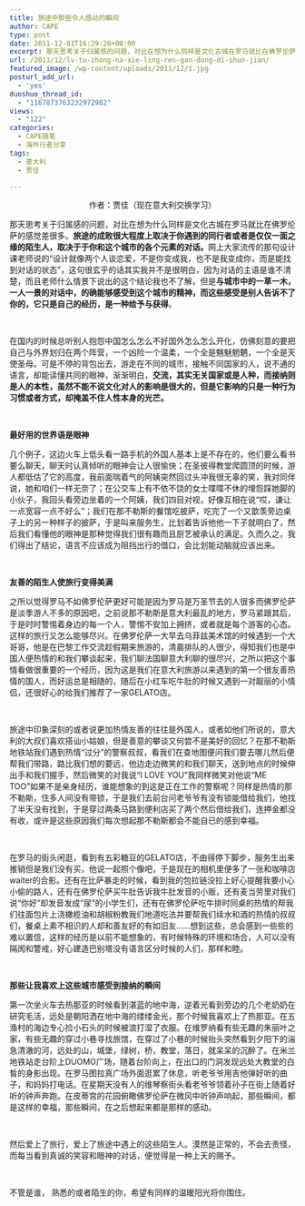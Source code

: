 ```yaml
---
title: 旅途中那些令人感动的瞬间
author: CAPE
type: post
date: 2011-12-01T16:29:20+00:00
excerpt: 那天思考关于归属感的问题，对比在想为什么同样是文化古城在罗马就比在佛罗伦萨的感觉差很多。旅途的成败很大程度上取决于你遇到的同行者或者是仅仅一面之缘的陌生人，取决于于你和这个城市的各个元素的对话。与城市中的一草一木，一人一景的对话中，的确能够感受到这个城市的精神，而这些感受是别人告诉不了你的，它只是自己的经历，是一种给予与获得。
url: /2011/12/lv-tu-zhong-na-xie-ling-ren-gan-dong-di-shun-jian/
featured_image: /wp-content/uploads/2011/12/1.jpg
posturl_add_url:
  - 'yes'
duoshuo_thread_id:
  - "1167873763232972982"
views:
  - "122"
categories:
  - CAPE随笔
  - 海外行者分享
tags:
  - 意大利
  - 贾佳

---
```

<p style="text-align: center;" align="center">
  作者：贾佳（现在意大利交换学习）
</p>

<p align="center">
  <p>
    那天思考关于归属感的问题，对比在想为什么同样是文化古城在罗马就比在佛罗伦萨的感觉差很多。<strong>旅途的成败很大程度上取决于你遇到的同行者或者是仅仅一面之缘的陌生人，取决于于你和这个城市的各个元素的对话。</strong>网上大家流传的那句设计课老师说的“设计就像两个人谈恋爱，不是你变成我，也不是我变成你，而是能找到对话的状态”，这句很玄乎的话其实我并不是很明白，因为对话的主语是谁不清楚，而且老师什么情景下说出的这个结论我也不了解，但是<strong>与城市中的一草一木，一人一景的对话中，的确能够感受到这个城市的精神，而这些感受是别人告诉不了你的，它只是自己的经历，是一种给予与获得</strong>。
  </p>
  
  <p>
    &nbsp;
  </p>
  
  <p>
    在国内的时候总听别人抱怨中国怎么怎么不好国外怎么怎么开化，仿佛刻意的要把自己与外界划归在两个阵营，一个凶险一个温柔，一个全是魑魅魍魉，一个全是天使圣母。可是不停的背包出去，游走在不同的城市，接触不同国家的人，说不通的语言，却能读懂共同的眼神，渐渐明白，<strong>交流，其实无关国家或是人种，而接纳则是人的本性，虽然不能不说文化对人的影响是很大的，但是它影响的只是一种行为习惯或者方式，却掩盖不住人性本身的光芒。</strong>
  </p>
  
  <p>
    &nbsp;
  </p>
  
  <p>
    <strong>最好用的世界语是眼神</strong>
  </p>
  
  <p>
    几个例子，这边火车上低头看一路手机的外国人基本上是不存在的，他们要么看书要么聊天，聊天时认真倾听的眼神会让人很愉快；在圣彼得教堂爬圆顶的时候，游人都低估了它的高度，我前面喘着气的阿姨突然回过头冲我很无辜的笑，我对同伴说，她和咱们一样无奈了；在公交车上有不依不饶的女士喋喋不休的埋怨踩她脚的小伙子，我回头看旁边坐着的一个阿姨，我们四目对视，好像互相在说“哎，谦让一点宽容一点不好么”；我们在那不勒斯的餐馆吃披萨，吃完了一个又歆羡旁边桌子上的另一种样子的披萨，于是叫来服务生，比划着告诉他他一下子就明白了，然后我们看懂他的眼神是那种觉得我们很有趣而且厨艺被承认的满足。久而久之，我们得出了结论，语言不应该成为阻挡出行的借口，会比划能动脑就应该出来。
  </p>
  
  <p>
    &nbsp;
  </p>
  
  <p>
    <strong>友善的陌生人使旅行变得美满</strong>
  </p>
  
  <p>
    之所以觉得罗马不如佛罗伦萨更好可能是因为罗马是万圣节去的人很多而佛罗伦萨是淡季游人不多的原因吧，之前说那不勒斯是意大利最乱的地方，罗马紧跟其后，于是时时警惕着身边的每一个人，警惕不安加上拥挤，或者就是每个游客的心态。这样的旅行又怎么能够尽兴。在佛罗伦萨一大早去乌菲兹美术馆的时候遇到一个大哥哥，他是在巴黎工作交流趁假期来旅游的，清晨排队的人很少，得知我们也是中国人便热情的和我们攀谈起来，我们聊法国聊意大利聊的很尽兴，之所以把这个事情看做很重要的一个经历，因为这是我们在意大利旅游以来遇到的第一个很友善热情的国人，而好运总是相随的，随后在小红车吃牛肚的时候又遇到一对靓丽的小情侣，还很好心的给我们推荐了一家GELATO店。
  </p>
  
  <p>
    &nbsp;
  </p>
  
  <p>
    旅途中印象深刻的或者说更加热情友善的往往是外国人，或者如他们所说的，意大利的大叔们喜欢搭讪小姑娘，但是善意的攀谈又何尝不是美好的回忆？在那不勒斯地铁站我们遇到热情“过分”的警察叔叔，看我们在查地图便问我们要去哪儿然后便帮我们带路，路比我们想的要远，他边走边微笑的和我们聊天，送到地点的时候伸出手和我们握手，然后微笑的对我说“I LOVE YOU”我同样微笑对他说“ME TOO”如果不是亲身经历，谁能想象的到这是正在工作的警察呢？同样是热情的那不勒斯，住多人间没有带锁，于是我们去前台问老爷爷有没有锁能借给我们，他找了半天没有找到，于是穿过两条马路到便利店买了两个然后借给我们，连押金都没有收，或许是这些原因我们每次想起那不勒斯都会不能自已的感到幸福。
  </p>
  
  <p>
    &nbsp;
  </p>
  
  <p>
    在罗马的街头闲逛，看到有五彩糖豆的GELATO店，不由得停下脚步，服务生出来推销但是我们没有买，他说一起照个像吧，于是现在的相机里便多了一张和咖啡店waiter的合影。还有在比萨暴走的时候，看到我的包拉链没拉上好心提醒我要小心小偷的路人，还有在佛罗伦萨买牛肚告诉我牛肚发音的小贩，还有麦当劳里对我们说“你好”却发音发成“尿”的小学生们，还有在佛罗伦萨吃牛排时同桌的热情的帮我们往面包片上浇橄榄油和胡椒粉教我们地道吃法并要帮我们续水和酒的热情的叔叔们，餐桌上素不相识的人却和善友好的有如旧友……想到这些，总会感到一些些的难以置信，这样的经历是以前不能想象的，有时候特殊的环境和场合，人可以没有隔阂和警戒，好心建造巴别塔没有语言区分时候的人们，那样和睦。
  </p>
  
  <p>
    &nbsp;
  </p>
  
  <p>
    <strong>那些让我喜欢上这些城市感受到接纳的瞬间</strong>
  </p>
  
  <p>
    第一次坐火车去热那亚的时候看到湛蓝的地中海，逆着光看到旁边的几个老奶奶在研究毛活，远处是朝阳洒在地中海的缕缕金光，那个时候我喜欢上了热那亚。在五渔村的海边专心捡小石头的时候被浪打湿了衣服。在维罗纳看有些无趣的朱丽叶之家，有些无趣的穿过小巷寻找旅馆，在穿过了小巷的时候抬头突然看到夕阳下的湍急清澈的河，远处的山，城堡，绿树，桥，教堂，落日，就呆呆的沉醉了。在米兰地铁站走台阶上DUOMO广场，随着台阶向上，在出口的门洞发现远处大教堂的白皙的身影出现。在罗马图拉真广场外面逛累了休息，听老爷爷用吉他弹好听的曲子，和妈妈打电话。在星期天没有人的维琴察街头看老爷爷领着孙子在街上随着好听的钟声奔跑。在皮蒂宫的花园俯瞰佛罗伦萨在微风中听钟声响起，那些瞬间，都是这样的幸福，那些瞬间，在之后想起来都是那样的感动。
  </p>
  
  <p>
    &nbsp;
  </p>
  
  <p>
    然后爱上了旅行，爱上了旅途中遇上的这些陌生人。漠然是正常的，不会去责怪，而每当看到真诚的笑容和眼神的对话，便觉得是一种上天的赐予。
  </p>
  
  <p>
    &nbsp;
  </p>
  
  <p>
    不管是谁， 熟悉的或者陌生的你，希望有同样的温暖阳光将你围住。
  </p>
